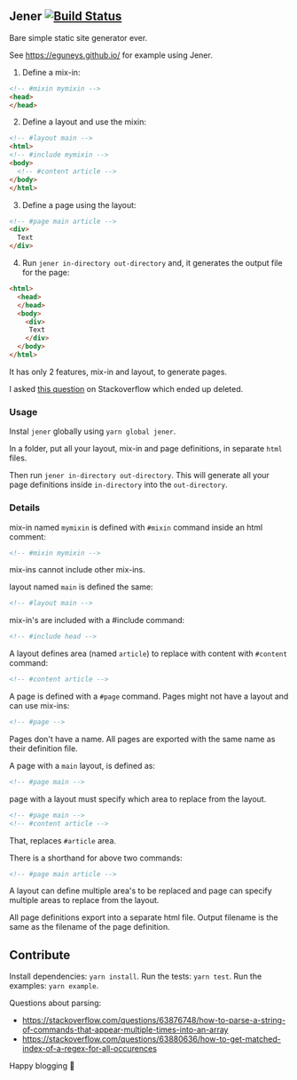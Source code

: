 ## Jener [![Build Status](https://travis-ci.com/eguneys/jener.svg?branch=master)](https://travis-ci.com/eguneys/jener)

Bare simple static site generator ever.

See https://eguneys.github.io/ for example using Jener.

1. Define a mix-in:

```html
<!-- #mixin mymixin -->
<head>
</head>
```

2. Define a layout and use the mixin:

```html
<!-- #layout main -->
<html>
<!-- #include mymixin -->
<body>
  <!-- #content article -->
</body>
</html>
```

3. Define a page using the layout:

```html
<!-- #page main article -->
<div>
  Text
</div>
```

4. Run `jener in-directory out-directory` and, it generates the output file for the page:

```html
<html>
  <head>
  </head>
  <body>
    <div>
     Text
    </div>
  </body>
</html>
```

It has only 2 features, mix-in and layout, to generate pages.

I asked [this question](https://stackoverflow.com/questions/63865108/how-to-code-a-simple-static-page-generator) on Stackoverflow which ended up deleted.

### Usage

Instal `jener` globally using `yarn global jener`.

In a folder, put all your layout, mix-in and page definitions, in separate `html` files.

Then run `jener in-directory out-directory`. This will generate all your page definitions inside `in-directory` into the `out-directory`.

### Details

mix-in named `mymixin` is defined with `#mixin` command inside an html comment:
```html
<!-- #mixin mymixin -->
```

mix-ins cannot include other mix-ins.

layout named `main` is defined the same:
```html
<!-- #layout main -->
```
mix-in's are included with a #include command:
```html
<!-- #include head -->
```
A layout defines area (named `article`) to replace with content with `#content` command:
```html
<!-- #content article -->
```

A page is defined with a `#page` command. Pages might not have a layout and can use mix-ins:
```html
<!-- #page -->
```

Pages don't have a name. All pages are exported with the same name as their definition file.

A page with a `main` layout, is defined as:
```html
<!-- #page main -->
```
page with a layout must specify which area to replace from the layout.
```html
<!-- #page main -->
<!-- #content article -->
```
That, replaces `#article` area.

There is a shorthand for above two commands:
```html
<!-- #page main article -->
```

A layout can define multiple area's to be replaced and page can specify multiple areas to replace from the layout.

All page definitions export into a separate html file.
Output filename is the same as the filename of the page definition.

## Contribute

Install dependencies: `yarn install`.
Run the tests: `yarn test`.
Run the examples: `yarn example`.

Questions about parsing: 

- https://stackoverflow.com/questions/63876748/how-to-parse-a-string-of-commands-that-appear-multiple-times-into-an-array
- https://stackoverflow.com/questions/63880636/how-to-get-matched-index-of-a-regex-for-all-occurences

Happy blogging 💙
